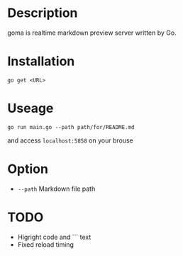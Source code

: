 # Description

goma is realtime markdown preview server written by Go.

# Installation

`go get <URL>`

# Useage

```
go run main.go --path path/for/README.md
```

and access `localhost:5858` on your brouse

# Option


* `--path` Markdown file path

# TODO

* Higright code and ``` text
* Fixed reload timing